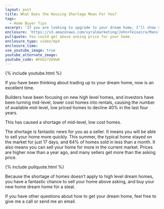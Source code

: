 ```yaml
---
layout: post
title: What Does the Housing Shortage Mean For You?
tags:
  - Home Buyer Tips
excerpt: 'If you are looking to upgrade to your dream home, I’ll show you how to make the housing shortage work to your advantage.'
enclosure: 'https://s3.amazonaws.com/vyralmarketing/John+Teixeira/Mansfield+Real+Estate+Agent+Housing+Shortages.mp4'
pullquote: You could get above asking price for your home.
enclosure_type: video/mp4
enclosure_time:
use_youtube_image: true
youtube_alternate_image:
youtube_code: WFGG27Zm9w0
---
```



{% include youtube.html %}

If you have been thinking about trading up to your dream home, now is an excellent time.&nbsp;

Builders have been focusing on new high level homes, and investors have been turning mid-level, lower cost homes into rentals, causing the number of available mid-level, low priced homes to decline 40% in the last four years.&nbsp;

This has caused a shortage of mid-level, low cost homes.&nbsp;

The shortage is fantastic news for you as a seller. It means you will be able to sell your home more quickly. This summer, the typical home stayed on the market for just 17 days, and 64% of homes sold in less than a month. It also means you can sell your home for more in the current market. Prices are higher now than a year ago, and many sellers get more than the asking price.&nbsp;

{% include pullquote.html %}

Because the shortage of homes doesn’t apply to high level dream homes, you have a fantastic chance to sell your home above asking, and buy your new home dream home for a steal.&nbsp;

If you have other questions about how to get your dream home, feel free to give me a call or send me an email.